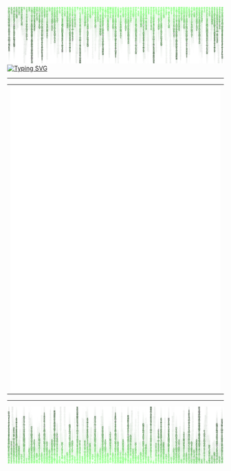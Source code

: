![alt text](image.png)
 <a href="https://git.io/typing-svg">
 <img src="https://readme-typing-svg.herokuapp.com?font=Anonymous+Pro&pause=100000&color=50F74E&width=435&lines=Hello+there..." alt="Typing SVG" />
 </a>
 ____________________________________________________________________________________________________________________________________

 <table width="100%"  border="0" cellpadding="0" cellspacing="0">
  <tr>
    <td align="center">
      <img align="left" src="/metrics.terminal.svg" width="500" />
    </td>
  </tr>
</table>

 ____________________________________________________________________________________________________________________________________

![alt texxt](image2.png)
